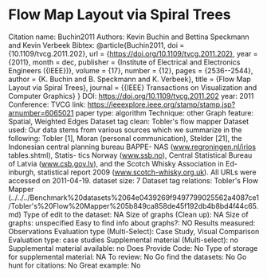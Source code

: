 # Flow Map Layout via Spiral Trees

Citation name: Buchin2011
Authors: Kevin Buchin and Bettina Speckmann and Kevin Verbeek
Bibtex: @article{Buchin2011,
doi = {10.1109/tvcg.2011.202},
url = {https://doi.org/10.1109/tvcg.2011.202},
year = {2011},
month = dec,
publisher = {Institute of Electrical and Electronics Engineers ({IEEE})},
volume = {17},
number = {12},
pages = {2536--2544},
author = {K. Buchin and B. Speckmann and K. Verbeek},
title = {Flow Map Layout via Spiral Trees},
journal = {{IEEE} Transactions on Visualization and Computer Graphics}
}
DOI: https://doi.org/10.1109/tvcg.2011.202
year: 2011
Conference: TVCG
link: https://ieeexplore.ieee.org/stamp/stamp.jsp?arnumber=6065021
paper type: algorithm
Technique: other
Graph feature: Spatial, Weighted Edges
Dataset tag clean: Tobler's flow mapper
Dataset used: Our data stems from various sources which we summarize
in the following: Tobler [1], Moran (personal communication),
Stelder [21], the Indonesian central planning bureau BAPPE-
NAS (www.regroningen.nl/irios tables.shtml), Statis-
tics Norway (www.ssb.no), Central Statistical Bureau of Latvia
(www.csb.gov.lv), and the Scotch Whisky Association in Ed-
inburgh, statistical report 2009 (www.scotch-whisky.org.uk).
All URLs were accessed on 2011-04-19.
dataset size: 7
Dataset tag relations: Tobler's Flow Mapper (../../../Benchmark%20datasets%2064e0439269f9497799025562a4087ce1/Tobler's%20Flow%20Mapper%205b849ca858de45f192db4b8bd4f44c65.md)
Type of edit to the dataset: NA
Size of graphs (Clean up): NA
Size of graphs: unspecified
Easy to find info about graphs?: NO
Results measured: Observations
Evaluation type (Multi-Select): Case Study, Visual Comparison
Evaluation type: case studies
Supplemental material (Multi-select): no
Supplemental material available: no
Does Provide Code: No
Type of storage for supplemental material: NA
To review: No
Go find the datasets: No
Go hunt for citations: No
Great example: No